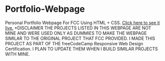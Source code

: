 # Portfolio-Webpage
Personal Portfolio Webpage For FCC Using HTML + CSS. [Click here to see it live.](https://github.com/JohnKodopanagiotis/Portfolio-Webpage.git)
*DISCLAIMER
 THE PROJECTS LISTED IN THIS WEBPAGE ARE NOT MINE AND WERE USED ONLY AS DUMMIES TO MAKE THE WEBPAGE SIMILAR TO THE ORIGINAL PROJECT THAT FCC PROVIDED.
 I MADE THIS PROJECT AS PART OF THE freeCodeCamp Responsive Web Design Certification.
 I PLAN TO UPDATE THEM WHEN I BUILD SIMILAR PROJECTS WITH MINE.
